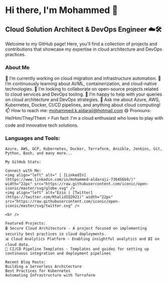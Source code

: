 # Hi there, I'm Mohammed 👋

## Cloud Solution Architect & DevOps Engineer ☁️🛠️

Welcome to my GitHub page! Here, you'll find a collection of projects and contributions that showcase my expertise in cloud architecture and DevOps practices.

### About Me

🔭 I’m currently working on cloud migration and infrastructure automation.
🌱 I’m continuously learning about AI/ML, containerization, and cloud-native technologies.
👯 I’m looking to collaborate on open-source projects related to cloud services and DevOps tooling.
🤔 I’m happy to help with your queries on cloud architecture and DevOps strategies.
💬 Ask me about Azure, AWS, Kubernetes, Docker, CI/CD pipelines, and anything about cloud computing!
📫 How to reach me: mohammed.k.aldaraji@hotmail.com
😄 Pronouns: He/Him/They/Them
⚡ Fun fact: I'm a cloud enthusiast who loves to play with code and innovative tech solutions.

### Languages and Tools:

```plaintext
Azure, AWS, GCP, Kubernetes, Docker, Terraform, Ansible, Jenkins, Git, Python, Bash, and many more...

My GitHub Stats:

Connect with Me:
<img align="left" alt=" | [LinkedIn](https://www.linkedin.com/in/mohammed-aldaraji-736456b9/)" width="22px" src="https://raw.githubusercontent.com/iconic/open-iconic/master/svg/globe.svg" />
<img align="left" alt="Ezio | [Twitter](https://twitter.com/KhalidIQ2021)" width="22px" src="https://raw.githubusercontent.com/iconic/open-iconic/master/svg/twitter.svg" />

<br />

Featured Projects:
🔒 Secure Cloud Architecture - A project focused on implementing security best practices in cloud deployments.
📊 Cloud Analytics Platform - Enabling insightful analytics and BI on cloud data.
🔄 CI/CD Pipeline Templates - Templates and guides for setting up continuous integration and deployment pipelines

Recent Blog Posts:
Building a Serverless Architecture
Best Practices for Kubernetes
Automating Infrastructure with Terraform
